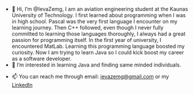 - 👋 Hi, I’m @IevaZemg, I am an aviation engineering student at the Kaunas University of Technology. I first learned about programming when I was in high school. Pascal was the very first language I encounter on my learning journey. Then C++ followed, even though I never fully committed to learning those languages thoroughly, I always had a great passion for programming itself. In the first year of university, I encountered MatLab. Learning this programming language boosted my curiosity. Now I am trying to learn Java so I could kick boost my career as a software developer.   
- 👀 I’m interested in learning Java and finding same minded individuals.
<!--- - 🌱 I’m currently learning ...--->
<!--- - 💞️ I’m looking to collaborate on ...--->
- 📫 You can reach me through email: ievazemg@gmail.com or my [LinkedIn](https://www.linkedin.com/in/ieva-zemgulyte/)


